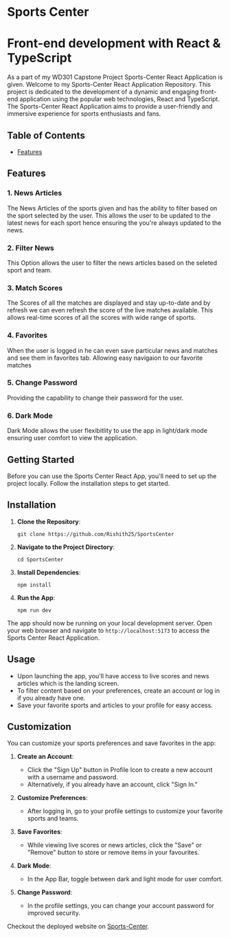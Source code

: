 # Sports Center

# Front-end development with React & TypeScript

As a part of my WD301 Capstone Project Sports-Center React Application is given.
Welcome to my Sports-Center React Application Repository. This project is dedicated to the development of a dynamic and engaging front-end application using the popular web technologies, React and TypeScript. The Sports-Center React Application aims to provide a user-friendly and immersive experience for sports enthusiasts and fans.


## Table of Contents
- [Features](#features)


## Features

### 1. News Articles

The News Articles of the sports given and has the ability to filter based on the sport selected by the user. This allows the user to be updated to the latest news for each sport hence ensuring the you're always updated to the news.

### 2. Filter News

This Option allows the user to filter the news articles based on the seleted sport and team.

### 3. Match Scores

The Scores of all the matches are displayed and stay up-to-date and by refresh we can even refresh the score of the live matches available. This allows real-time scores of all the scores with wide range of sports.

### 4. Favorites

When the user is logged in he can even save particular news and matches and see them in favorites tab. Allowing easy navigaion to our favorite matches

### 5. Change Password

Providing the capability to change their password for the user.

### 6. Dark Mode

Dark Mode allows the user flexibitlity to use the app in light/dark mode ensuring user comfort to view the application.

## Getting Started

Before you can use the Sports Center React App, you'll need to set up the project locally. Follow the installation steps to get started.

## Installation

1. **Clone the Repository**:

   ```
   git clone https://github.com/Rishith25/SportsCenter
   ```

2. **Navigate to the Project Directory**:

   ```
   cd SportsCenter
   ```

3. **Install Dependencies**:

   ```
   npm install
   ```

4. **Run the App**:

   ```
   npm run dev
   ```

The app should now be running on your local development server. Open your web browser and navigate to `http://localhost:5173` to access the Sports Center React Application.

## Usage

- Upon launching the app, you'll have access to live scores and news articles which is the landing screen.
- To filter content based on your preferences, create an account or log in if you already have one.
- Save your favorite sports and articles to your profile for easy access.

## Customization

You can customize your sports preferences and save favorites in the app:

1. **Create an Account**:

   - Click the "Sign Up" button in Profile Icon to create a new account with a username and password.
   - Alternatively, if you already have an account, click "Sign In."

2. **Customize Preferences**:

   - After logging in, go to your profile settings to customize your favorite sports and teams.

3. **Save Favorites**:

   - While viewing live scores or news articles, click the "Save" or "Remove" button to store or remove items in your favourites.

4. **Dark Mode**:

   - In the App Bar, toggle between dark and light mode for user comfort.

5. **Change Password**:
   - In the profile settings, you can change your account password for improved security.

Checkout the deployed website on [Sports-Center](https://sports-center-rishith.netlify.app/).
